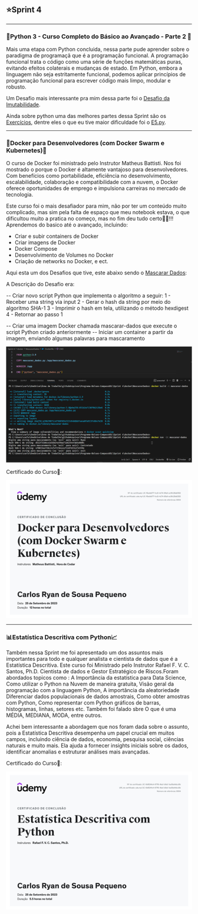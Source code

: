 ## ⭐Sprint 4

---
### 🐉Python 3 - Curso Completo do Básico ao Avançado - Parte 2 🐍

Mais uma etapa com Python concluida, nessa parte pude aprender sobre o paradigma de programaçã que é a programação funcional.
A programação funcional trata o código como uma série de funções matemáticas puras, evitando efeitos colaterais e mudanças de estado. Em Python, embora a linguagem não seja estritamente funcional, podemos aplicar princípios de programação funcional para escrever código mais limpo, modular e robusto.

Um Desafio mais interessante pra mim dessa parte foi o [Desafio da Imutabilidade](https://github.com/CarlosRyan07/Programa-Bolsas-CompassUOL/blob/main/Sprint_4/Python/programacao_funcional/Desafio_imutabilidade_v1.py).

Ainda sobre python uma das melhores partes dessa Sprint são os [Exercícios](https://github.com/CarlosRyan07/Programa-Bolsas-CompassUOL/blob/main/Sprint_4/Exercicios), dentre eles o que eu tive maior dificuldade foi o [E5.py](https://github.com/CarlosRyan07/Programa-Bolsas-CompassUOL/blob/main/Sprint_4/Exercicios/E5.py).

---
### 🐳Docker para Desenvolvedores (com Docker Swarm e Kubernetes)🐋

O curso de Docker foi ministrado pelo Instrutor Matheus Battisti. Nos foi mostrado o porque o Docker é altamente vantajoso para desenvolvedores. Com benefícios como portabilidade, eficiência no desenvolvimento, escalabilidade, colaboração e compatibilidade com a nuvem, o Docker oferece oportunidades de emprego e impulsiona carreiras no mercado de tecnologia.

Este curso foi o mais desafiador para mim, não por ter um conteúdo muito complicado, mas sim pela falta de espaço que meu notebook estava, o que dificultou muito a pratica no começo, mas no fim deu tudo certo👍🏻!!!
Aprendemos do basico até o avançado, incluindo:

* Criar e subir containers de Docker
* Criar imagens de Docker
* Docker Compose
* Desenvolvimento de Volumes no Docker
* Criação de networks no Docker, e ect.

Aqui esta um dos Desafios que tive, este abaixo sendo o [Mascarar Dados](https://github.com/CarlosRyan07/Programa-Bolsas-CompassUOL/blob/main/Sprint_4/Exercicios/secao_3/tarefa_3):

A Descrição do Desafio era:

-- Criar novo script Python que implementa o algoritmo a seguir:
1 - Receber uma string via input
2 - Gerar o hash  da string por meio do algoritmo SHA-1
3 - Imprimir o hash em tela, utilizando o método hexdigest
4 - Retornar ao passo 1

-- Criar uma imagem Docker chamada mascarar-dados que execute o script Python criado anteriormente
--  Iniciar um container a partir da imagem, enviando algumas palavras para mascaramento

<img src="https://github.com/CarlosRyan07/Programa-Bolsas-CompassUOL/blob/main/Sprint_4/Evidencias/Captura_de_tela_2023-09-24_140434.png" width="800">


Certificado do Curso🥇:

<img src="https://github.com/CarlosRyan07/Programa-Bolsas-CompassUOL/blob/main/img/Certificado_Docker_para_Desenvolvedores.jpg" width="600">


---
### 📊Estatística Descritiva com Python📈

Também nessa Sprint me foi apresentado um dos assuntos mais importantes para todo e qualquer analista e cientista de dados que é a Estatística Descritiva. 
Este curso foi Ministrado pelo Instrutor Rafael F. V. C. Santos, Ph.D. Cientista de dados e Gestor Estratégico de Riscos.Foram abordados topicos como : A Importância da estatística para Data Science, Como utilizar o Python na Nuvem de maneira gratuita, Visão geral da programação com a linguagem Python, A importância da aleatoriedade
Diferenciar dados populacionais de dados amostrais, Como obter amostras com Python, Como representar com Python gráficos de barras, histogramas, linhas, setores etc.
Também foi falado  sbre O que é uma MÉDIA, MEDIANA, MODA, entre outros.

Achei bem interessante a abordagem que nos foram dada sobre o assunto, pois a Estatística Descritiva desempenha um papel crucial em muitos campos, incluindo ciência de dados, economia, pesquisa social, ciências naturais e muito mais. Ela ajuda a fornecer insights iniciais sobre os dados, identificar anomalias e estruturar análises mais avançadas. 

Certificado do Curso🥇:

<img src="https://github.com/CarlosRyan07/Programa-Bolsas-CompassUOL/blob/main/img/Estatisticas_Descritivas_Python.jpg" width="600">
